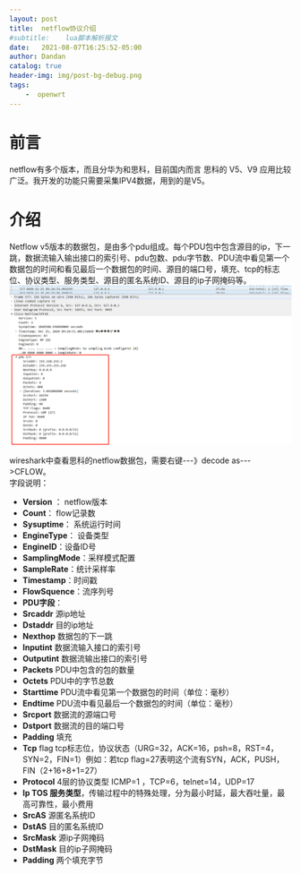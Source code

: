 ```yaml
---
layout: post
title:  netflow协议介绍
#subtitle:    lua脚本解析报文
date:   2021-08-07T16:25:52-05:00
author: Dandan
catalog: true
header-img: img/post-bg-debug.png
tags:
    -  openwrt
---
```


# 前言
netflow有多个版本，而且分华为和思科，目前国内而言 思科的 V5、V9 应用比较广泛。我开发的功能只需要采集IPV4数据，用到的是V5。

# 介绍
Netflow v5版本的数据包，是由多个pdu组成。每个PDU包中包含源目的ip，下一跳，数据流输入输出接口的索引号、pdu包数、pdu字节数、PDU流中看见第一个数据包的时间和看见最后一个数据包的时间、源目的端口号，填充、tcp的标志位、协议类型、服务类型、源目的匿名系统ID、源目的ip子网掩码等。
![](/img/netflow1.jpg)

wireshark中查看思科的netflow数据包，需要右键---》decode as--->CFLOW。  
字段说明：
- **Version** ： netflow版本
- **Count**： flow记录数
- **Sysuptime**： 系统运行时间
- **EngineType**： 设备类型
- **EngineID**：设备ID号
- **SamplingMode**：采样模式配置
- **SampleRate**：统计采样率
- **Timestamp**：时间戳
- **FlowSquence**：流序列号
- **PDU字段**：
- **Srcaddr** 源ip地址
- **Dstaddr** 目的ip地址
- **Nexthop** 数据包的下一跳
- **Inputint** 数据流输入接口的索引号
- **Outputint** 数据流输出接口的索引号
- **Packets** PDU中包含的包的数量
- **Octets** PDU中的字节总数
- **Starttime** PDU流中看见第一个数据包的时间（单位：毫秒）
- **Endtime** PDU流中看见最后一个数据包的时间（单位：毫秒）
- **Srcport** 数据流的源端口号
- **Dstport** 数据流的目的端口号
- **Padding** 填充
- **Tcp** flag tcp标志位，协议状态（URG=32，ACK=16，psh=8，RST=4，SYN=2，FIN=1）例如：若tcp flag=27表明这个流有SYN，ACK，PUSH，FIN（2+16+8+1=27）
- **Protocol** 4层的协议类型 ICMP=1 ，TCP=6，telnet=14，UDP=17
- **Ip TOS 服务类型**，传输过程中的特殊处理，分为最小时延，最大吞吐量，最高可靠性，最小费用
- **SrcAS** 源匿名系统ID
- **DstAS** 目的匿名系统ID
- **SrcMask** 源ip子网掩码
- **DstMask** 目的ip子网掩码
- **Padding** 两个填充字节